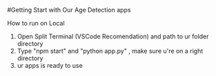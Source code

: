 #Getting Start with Our Age Detection apps 

How to run on Local 
1. Open Split Terminal (VSCode Recomendation) and path to ur folder directory
2. Type "npm start" and "python app.py" , make sure u're on a right directory
3. ur apps is ready to use
